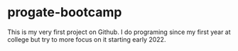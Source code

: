 # progate-bootcamp
This is my very first project on Github. I do programing since my first year at college but try to more focus on it starting early 2022.
